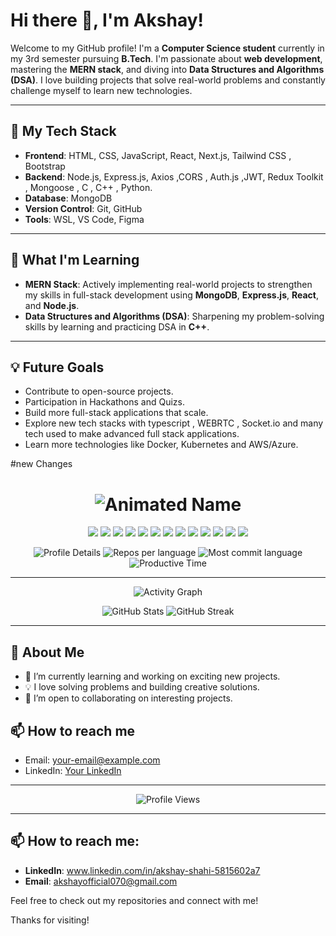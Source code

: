 # Hi there 👋, I'm Akshay!

Welcome to my GitHub profile! I'm a **Computer Science student** currently in my 3rd semester pursuing **B.Tech**. I'm passionate about **web development**, mastering the **MERN stack**, and diving into **Data Structures and Algorithms (DSA)**. I love building projects that solve real-world problems and constantly challenge myself to learn new technologies.

---

## 🚀 My Tech Stack

- **Frontend**: HTML, CSS, JavaScript, React, Next.js, Tailwind CSS , Bootstrap
- **Backend**: Node.js, Express.js, Axios ,CORS , Auth.js ,JWT, Redux Toolkit , Mongoose , C , C++ , Python.
- **Database**: MongoDB
- **Version Control**: Git, GitHub
- **Tools**: WSL, VS Code, Figma

---

## 🌱 What I'm Learning
- **MERN Stack**: Actively implementing real-world projects to strengthen my skills in full-stack development using **MongoDB**, **Express.js**, **React**, and **Node.js**.
- **Data Structures and Algorithms (DSA)**: Sharpening my problem-solving skills by learning and practicing DSA in **C++**.



---

## 💡 Future Goals
- Contribute to open-source projects.
- Participation in Hackathons and Quizs.
- Build more full-stack applications that scale.
- Explore new tech stacks with typescript , WEBRTC , Socket.io and many tech used to make advanced full stack applications.
- Learn more technologies like Docker, Kubernetes and AWS/Azure.




#new Changes
<h1 align="center">
  <img src="https://readme-typing-svg.demolab.com?font=Fira+Code&size=36&pause=1000&color=F78C6C&width=450&center=true&lines=Hi+there,+I'm+Akshayshahi900!+%F0%9F%91%8B" alt="Animated Name" />
</h1>

<p align="center">
  <img src="https://img.shields.io/badge/Python-3776AB?style=for-the-badge&logo=python&logoColor=white" />
  <img src="https://img.shields.io/badge/JavaScript-F7DF1E?style=for-the-badge&logo=javascript&logoColor=black" />
  <img src="https://img.shields.io/badge/Java-007396?style=for-the-badge&logo=java&logoColor=white" />
  <img src="https://img.shields.io/badge/C++-00599C?style=for-the-badge&logo=c%2b%2b&logoColor=white" />
  <img src="https://img.shields.io/badge/HTML5-E34F26?style=for-the-badge&logo=html5&logoColor=white" />
  <img src="https://img.shields.io/badge/CSS3-1572B6?style=for-the-badge&logo=css3&logoColor=white" />
  <img src="https://img.shields.io/badge/React-61DAFB?style=for-the-badge&logo=react&logoColor=black" />
  <img src="https://img.shields.io/badge/Node.js-339933?style=for-the-badge&logo=node.js&logoColor=white" />
  <img src="https://img.shields.io/badge/MongoDB-47A248?style=for-the-badge&logo=mongodb&logoColor=white" />
  <img src="https://img.shields.io/badge/MySQL-4479A1?style=for-the-badge&logo=mysql&logoColor=white" />
  <img src="https://img.shields.io/badge/Docker-2496ED?style=for-the-badge&logo=docker&logoColor=white" />
  <img src="https://img.shields.io/badge/Git-F05032?style=for-the-badge&logo=git&logoColor=white" />
  <img src="https://img.shields.io/badge/VS%20Code-007ACC?style=for-the-badge&logo=visual-studio-code&logoColor=white" />
</p>

<p align="center">
  <img src="https://github-profile-summary-cards.vercel.app/api/cards/profile-details?username=Akshayshahi900&theme=radical" alt="Profile Details"/>
  <img src="https://github-profile-summary-cards.vercel.app/api/cards/repos-per-language?username=Akshayshahi900&theme=radical" alt="Repos per language"/>
  <img src="https://github-profile-summary-cards.vercel.app/api/cards/most-commit-language?username=Akshayshahi900&theme=radical" alt="Most commit language"/>
  <img src="https://github-profile-summary-cards.vercel.app/api/cards/productive-time?username=Akshayshahi900&theme=radical&utcOffset=8" alt="Productive Time"/>
</p>

---

<div align="center">
  <img src="https://github-readme-activity-graph.vercel.app/graph?username=Akshayshahi900&bg_color=1A1B27&color=F78C6C&line=F78C6C&point=FFFFFF&area=true&hide_border=true" alt="Activity Graph"/>
</div>

<p align="center">
  <img src="https://github-readme-stats.vercel.app/api?username=Akshayshahi900&show_icons=true&theme=radical" alt="GitHub Stats"/>
  <img src="https://github-readme-streak-stats.herokuapp.com/?user=Akshayshahi900&theme=radical" alt="GitHub Streak"/>
</p>

---

## 🚀 About Me
- 🌱 I’m currently learning and working on exciting new projects.
- 💡 I love solving problems and building creative solutions.
- 🤝 I’m open to collaborating on interesting projects.

## 📫 How to reach me
- Email: [your-email@example.com](mailto:your-email@example.com)
- LinkedIn: [Your LinkedIn](https://www.linkedin.com/in/your-profile/)

---

<p align="center">
  <img src="https://komarev.com/ghpvc/?username=Akshayshahi900&label=Profile%20Views&color=F78C6C&style=for-the-badge" alt="Profile Views"/>
</p>

---

## 📫 How to reach me:
- **LinkedIn**: www.linkedin.com/in/akshay-shahi-5815602a7  
- **Email**: akshayofficial070@gmail.com

Feel free to check out my repositories and connect with me!

Thanks for visiting!
